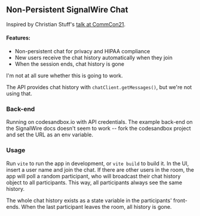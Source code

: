 ## Non-Persistent SignalWire Chat

Inspired by Christian Stuff's [talk at CommCon21](https://2021.commcon.xyz/talks/your-state-is-my-state-and-my-state-is-your-state-a-tale-of-webrtc-chat-history-and-shared-p2p-state).

#### Features:
- Non-persistent chat for privacy and HIPAA compliance
- New users receive the chat history automatically when they join
- When the session ends, chat history is gone

I'm not at all sure whether this is going to work.

The API provides chat history with `chatClient.getMessages()`, but we're not using that.


### Back-end
Running on codesandbox.io with API credentials. The example back-end on the SignalWire docs doesn't seem to work -- fork the codesandbox project and set the URL as an env variable.


### Usage
Run `vite` to run the app in development, or `vite build` to build it. In the UI, insert a user name and join the chat. If there are other users in the room, the app will poll a random participant, who will broadcast their chat history object to all participants. This way, all participants always see the same history.

The whole chat history exists as a state variable in the participants' front-ends. When the last participant leaves the room, all history is gone.


